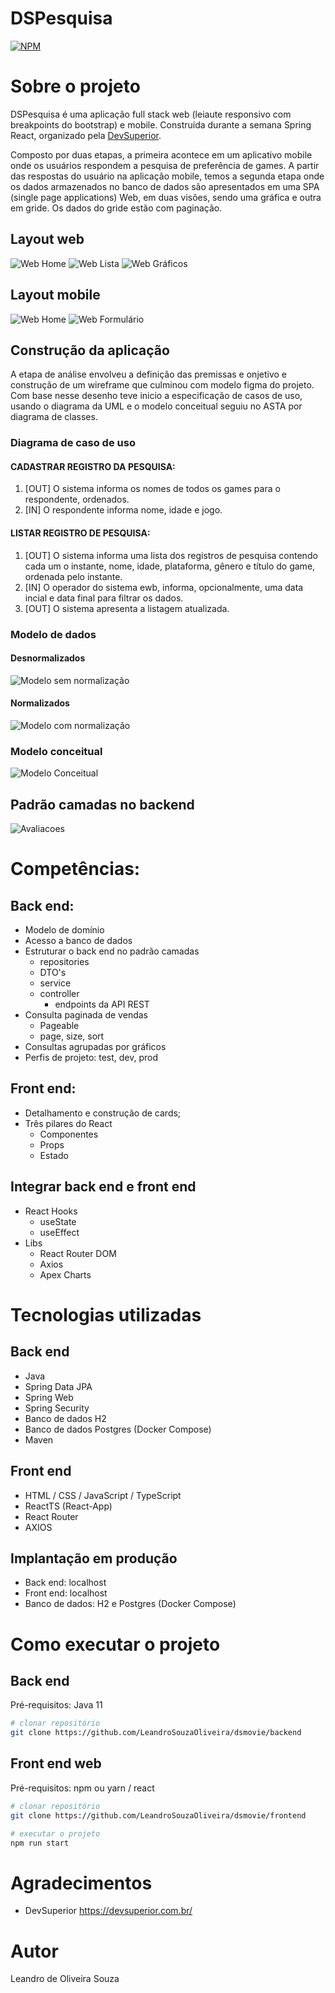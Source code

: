 # DSPesquisa
[![NPM](https://img.shields.io/npm/l/react)](https://github.com/LeandroOliveiraSouza/DSPesquisa/blob/main/LICENSE) 

# Sobre o projeto
DSPesquisa é uma aplicação full stack web (leiaute responsivo com breakpoints do bootstrap) e mobile. Construída durante a semana Spring React, organizado pela [DevSuperior](https://devsuperior.com "Site da DevSuperior").

Composto por duas etapas, a primeira acontece em um aplicativo mobile onde os usuários respondem a pesquisa de preferência de games. A partir das respostas do usuário na aplicação mobile, temos a segunda etapa onde os dados armazenados no banco de dados são apresentados em uma SPA (single page applications) Web, em duas visões, sendo uma gráfica e outra em gride. Os dados do gride estão com paginação.

## Layout web
![Web Home](https://github.com/LeandroOliveiraSouza/assets/blob/main/dspesquisa-web-intro.png) 
![Web Lista](https://github.com/LeandroOliveiraSouza/assets/blob/main/dspesquisa-web-lista.png)
![Web Gráficos](https://github.com/LeandroOliveiraSouza/assets/blob/main/dspesquisa-web-graficos.png)

## Layout mobile
![Web Home](https://github.com/LeandroOliveiraSouza/assets/blob/main/dspesquisa-iphone-8-plus-intro.png) ![Web Formulário](https://github.com/LeandroOliveiraSouza/assets/blob/main/dspesquisa-iphone-8-plus-form.png)

## Construção da aplicação
A etapa de análise envolveu a definição das premissas e onjetivo e construção de um wireframe que culminou com modelo figma do projeto. Com base nesse desenho teve inicio a especificação de casos de uso, usando o diagrama da UML e o modelo conceitual seguiu no ASTA por diagrama de classes.

### Diagrama de caso de uso
#### CADASTRAR REGISTRO DA PESQUISA:
1. [OUT] O sistema informa os nomes de todos os games para o respondente, ordenados.
2. [IN] O respondente informa nome, idade e jogo.

#### LISTAR REGISTRO DE PESQUISA:
1. [OUT] O sistema informa uma lista dos registros de pesquisa contendo cada um o instante, nome, idade, plataforma, gênero e título do game, ordenada pelo instante.
2. [IN] O operador do sistema ewb, informa, opcionalmente, uma data incial e data final para filtrar os dados.
3. [OUT] O sistema apresenta a listagem atualizada.

### Modelo de dados
#### Desnormalizados
![Modelo sem normalização](https://github.com/LeandroOliveiraSouza/assets/blob/main/dspesquisa-dados-desnormalizados.png)

#### Normalizados
![Modelo com normalização](https://github.com/LeandroOliveiraSouza/assets/blob/main/dspesquisa-dados-normalizados.png)

### Modelo conceitual
![Modelo Conceitual](https://github.com/LeandroOliveiraSouza/assets/blob/main/dspesquisa-modelo-conceitual.png)

## Padrão camadas no backend
![Avaliacoes](https://github.com/LeandroOliveiraSouza/assets/blob/main/backend-camadas.png)

# Competências:
## Back end:
- Modelo de domínio
- Acesso a banco de dados
- Estruturar o back end no padrão camadas
  - repositories
  - DTO's
  - service
  - controller
    - endpoints da API REST
- Consulta paginada de vendas
  - Pageable
  - page, size, sort 
- Consultas agrupadas por gráficos
- Perfis de projeto: test, dev, prod


## Front end:
- Detalhamento e construção de cards;
- Três pilares do React
  - Componentes
  - Props
  - Estado

## Integrar back end e front end
- React Hooks
  - useState
  - useEffect
- Libs
  - React Router DOM
  - Axios
  - Apex Charts

# Tecnologias utilizadas
## Back end
- Java
- Spring Data JPA
- Spring Web
- Spring Security
- Banco de dados H2
- Banco de dados Postgres (Docker Compose)
- Maven
## Front end
- HTML / CSS / JavaScript / TypeScript
- ReactTS (React-App)
- React Router
- AXIOS

## Implantação em produção
- Back end: localhost
- Front end: localhost
- Banco de dados: H2 e Postgres (Docker Compose)

# Como executar o projeto

## Back end
Pré-requisitos: Java 11

```bash
# clonar repositório
git clone https://github.com/LeandroSouzaOliveira/dsmovie/backend
```

## Front end web
Pré-requisitos: npm ou yarn / react

```bash
# clonar repositório
git clone https://github.com/LeandroSouzaOliveira/dsmovie/frontend

# executar o projeto
npm run start
```

# Agradecimentos
- DevSuperior https://devsuperior.com.br/

# Autor
Leandro de Oliveira Souza

